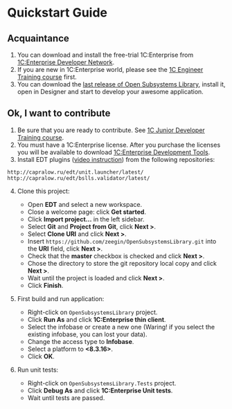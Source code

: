 # Quickstart Guide

## Acquaintance

1. You can download and install the free-trial 1C:Enterprise from [1C:Enterprise Developer Network](https://1c-dn.com/).
2. If you are new in 1C:Enterprise world, please see the [1C Engineer Training course](https://www.youtube.com/watch?v=7y42OW5QGec&list=PLhwgyD6RxHxiLvyyH7FJfZwnHd0LutLx1) first.
3. You can download the [last release of Open Subsystems Library](https://github.com/zeegin/OpenSubsystemsLibrary/releases), install it, open in Designer and start to develop your awesome application.

## Ok, I want to contribute

1. Be sure that you are ready to contribute. See [1C Junior Developer Training course](https://www.youtube.com/watch?v=NJF0_zUBHYo&list=PLhwgyD6RxHxh21KkMLtuvUaziCn8TRkmC).
2. You must have a 1C:Enterprise license. After you purchase the licenses you will be available to download [1C:Enterprise Development Tools](https://1c-dn.com/user/updates/1c_enterprise_development_tools/).
3. Install EDT plugins ([video instruction](https://www.youtube.com/watch?v=2rro6MFjh2s&feature=youtu.be)) from the following repositories:
```
http://capralow.ru/edt/unit.launcher/latest/
http://capralow.ru/edt/bslls.validator/latest/
```

4. Clone this project:
    - Open **EDT** and select a new workspace.
    - Close a welcome page: click **Get started**.
    - Click **Import project...** in the left sidebar.
    - Select **Git** and **Project from Git**, click **Next >**.
    - Select **Clone URI** and click **Next >**.
    - Insert `https://github.com/zeegin/OpenSubsystemsLibrary.git` into the **URI** field, click **Next >**.
    - Check that the **master** checkbox is checked and click **Next >**.
    - Chose the directory to store the git repository local copy and click **Next >**.
    - Wait until the project is loaded and click **Next >**.
    - Click **Finish**.

5. First build and run application:
    - Right-click on `OpenSubsystemsLibrary` project.
    - Click **Run As** and click **1C:Enterprise thin client**.
    - Select the infobase or create a new one (Waring! if you select the existing infobase, you can lost your data).
    - Change the access type to **Infobase**.
    - Select a platform to **<8.3.16>**.
    - Click **OK**.

6. Run unit tests:
    - Right-click on `OpenSubsystemsLibrary.Tests` project.
    - Click **Debug As** and click **1C:Enterprise Unit tests**.
    - Wait until tests are passed.
